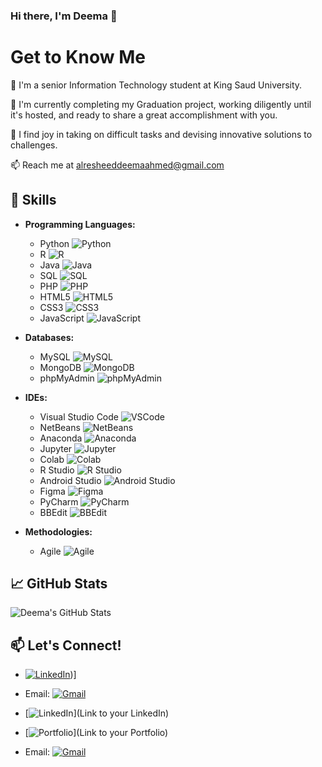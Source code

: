 ### Hi there, I'm Deema 👋

# Get to Know Me

🏫 I'm a senior Information Technology student at King Saud University.

📝 I'm currently completing my Graduation project, working diligently until it's hosted, and ready to share a great accomplishment with you.

👯 I find joy in taking on difficult tasks and devising innovative solutions to challenges.

📫 Reach me at [alresheeddeemaahmed@gmail.com](mailto:alresheeddeemaahmed@gmail.com)

## 🚀 Skills

- **Programming Languages:**
  - Python ![Python](https://skillicons.dev/api/svg/python)
  - R ![R](https://skillicons.dev/api/svg/r)
  - Java ![Java](https://skillicons.dev/api/svg/java)
  - SQL ![SQL](https://skillicons.dev/api/svg/sql)
  - PHP ![PHP](https://skillicons.dev/api/svg/php)
  - HTML5 ![HTML5](https://skillicons.dev/api/svg/html5)
  - CSS3 ![CSS3](https://skillicons.dev/api/svg/css3)
  - JavaScript ![JavaScript](https://skillicons.dev/api/svg/javascript)

- **Databases:**
  - MySQL ![MySQL](https://skillicons.dev/api/svg/mysql)
  - MongoDB ![MongoDB](https://skillicons.dev/api/svg/mongodb)
  - phpMyAdmin ![phpMyAdmin](https://skillicons.dev/api/svg/phpmyadmin)

- **IDEs:**
  - Visual Studio Code ![VSCode](https://skillicons.dev/api/svg/vscode)
  - NetBeans ![NetBeans](https://skillicons.dev/api/svg/netbeans)
  - Anaconda ![Anaconda](https://skillicons.dev/api/svg/anaconda)
  - Jupyter ![Jupyter](https://skillicons.dev/api/svg/jupyter)
  - Colab ![Colab](https://skillicons.dev/api/svg/colab)
  - R Studio ![R Studio](https://skillicons.dev/api/svg/rstudio)
  - Android Studio ![Android Studio](https://skillicons.dev/api/svg/androidstudio)
  - Figma ![Figma](https://skillicons.dev/api/svg/figma)
  - PyCharm ![PyCharm](https://skillicons.dev/api/svg/pycharm)
  - BBEdit ![BBEdit](https://skillicons.dev/api/svg/bbedit)

- **Methodologies:**
  - Agile ![Agile](https://skillicons.dev/api/svg/agile)

## 📈 GitHub Stats

![Deema's GitHub Stats](https://github-readme-stats.vercel.app/api?username=Deema25Ra&show_icons=true&count_private=true)

## 📫 Let's Connect!
- [![LinkedIn](https://skillicons.dev/api/svg/linkedin)](https://www.linkedin.com/in/deema-alresheed-19566b213/?utm_source=share&utm_campaign=share_via&utm_content=profile&utm_medium=ios_app))]
- Email: [![Gmail](https://i.imgur.com/xyz.png)](mailto:alresheeddeemaahmed@gmail.com)





- [![LinkedIn](https://skillicons.dev/api/svg/linkedin)](Link to your LinkedIn)
- [![Portfolio](https://skillicons.dev/api/svg/portfolio)](Link to your Portfolio)
- Email: [![Gmail](https://i.imgur.com/gmail-icon.png)](mailto:deema@gmail.com)
